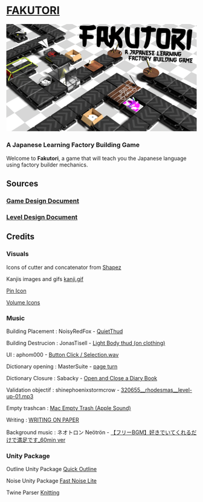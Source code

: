 # <ins>**FAKUTORI**</ins>

![Fakutori banner](https://raw.githubusercontent.com/Crafteurmax/Fakutori/refs/heads/main/Fakutori.png)

### A Japanese Learning Factory Building Game

Welcome to **Fakutori**, a game that will teach you the Japanese language using factory builder mechanics.

## Sources

### [Game Design Document](https://docs.google.com/document/d/1naBGcFokRTg0nSsdZvpYs0YO7ikRaZmWuAeTBSy75t0/edit?usp=sharing)

### [Level Design Document](https://docs.google.com/document/d/1u59K1fhMYo_J-aD6WlpzOeMLsqpjHV_jqKEbFJ5MymU/edit?usp=sharing)

## Credits

### Visuals

Icons of cutter and concatenator from [Shapez](https://store.steampowered.com/app/1318690/shapez/?l=english)

Kanjis images and gifs [kanji.gif](https://github.com/jcsirot/kanji.gif)

[Pin Icon](https://www.flaticon.com/fr/icone-gratuite/punaises_2672101?term=punaise&page=1&position=17&origin=search&related_id=2672101)

[Volume Icons](https://www.flaticon.com/fr/icones)

### Music

Building Placement : NoisyRedFox - [QuietThud](https://freesound.org/s/759826/) 

Building Destrucion : JonasTisell - [Light Body thud (on clothing)](https://freesound.org/s/496187/)

UI : aphom000 - [Button Click / Selection.wav](https://freesound.org/s/623175/)

Dictionary opening : MasterSuite - [page turn](https://freesound.org/s/667396/)

Dictionary Closure : Sabacky - [Open and Close a Diary Book](https://freesound.org/s/774136/)

Validation objectif : shinephoenixstormcrow - [320655__rhodesmas__level-up-01.mp3](https://freesound.org/s/337049/)

Empty trashcan : [Mac Empty Trash (Apple Sound)](https://www.youtube.com/watch?v=LIgwJQo8IuA)

Writing : [WRITING ON PAPER](https://www.youtube.com/watch?v=huGyFog4YWU)

Background music : ネオトロン Neötrön - [【フリーBGM】好きでいてくれるだけで満足です_60min ver](https://www.youtube.com/watch?v=wDqArJu1Rbs)

### Unity Package

Outline Unity Package [Quick Outline](https://assetstore.unity.com/packages/tools/particles-effects/quick-outline-115488?aid=1101l9Bhe&utm_campaign=unity_affiliate&utm_medium=affiliate&utm_source=partnerize-linkmaker)

Noise Unity Package [Fast Noise Lite](https://github.com/Auburn/FastNoiseLite)

Twine Parser [Knitting](https://github.com/Crafteurmax/Knitting)